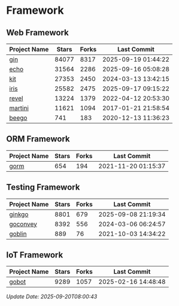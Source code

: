 # Framework

## Web Framework
| Project Name | Stars | Forks | Last Commit |
| ------------ | ----- | ----- | ----------- |
| [gin](https://github.com/gin-gonic/gin) | 84077 | 8317 | 2025-09-19 01:44:22 |
| [echo](https://github.com/labstack/echo) | 31564 | 2286 | 2025-09-16 05:08:28 |
| [kit](https://github.com/go-kit/kit) | 27353 | 2450 | 2024-03-13 13:42:15 |
| [iris](https://github.com/kataras/iris) | 25582 | 2475 | 2025-09-17 09:15:22 |
| [revel](https://github.com/revel/revel) | 13224 | 1379 | 2022-04-12 20:53:30 |
| [martini](https://github.com/go-martini/martini) | 11621 | 1094 | 2017-01-21 21:58:54 |
| [beego](https://github.com/astaxie/beego) | 741 | 183 | 2020-12-13 11:36:23 |

## ORM Framework
| Project Name | Stars | Forks | Last Commit |
| ------------ | ----- | ----- | ----------- |
| [gorm](https://github.com/jinzhu/gorm) | 654 | 194 | 2021-11-20 01:15:37 |

## Testing Framework
| Project Name | Stars | Forks | Last Commit |
| ------------ | ----- | ----- | ----------- |
| [ginkgo](https://github.com/onsi/ginkgo) | 8801 | 679 | 2025-09-08 21:19:34 |
| [goconvey](https://github.com/smartystreets/goconvey) | 8392 | 556 | 2024-03-06 06:24:57 |
| [goblin](https://github.com/franela/goblin) | 889 | 76 | 2021-10-03 14:34:22 |

## IoT Framework
| Project Name | Stars | Forks | Last Commit |
| ------------ | ----- | ----- | ----------- |
| [gobot](https://github.com/hybridgroup/gobot) | 9289 | 1057 | 2025-02-16 14:48:48 |

*Update Date: 2025-09-20T08:00:43*